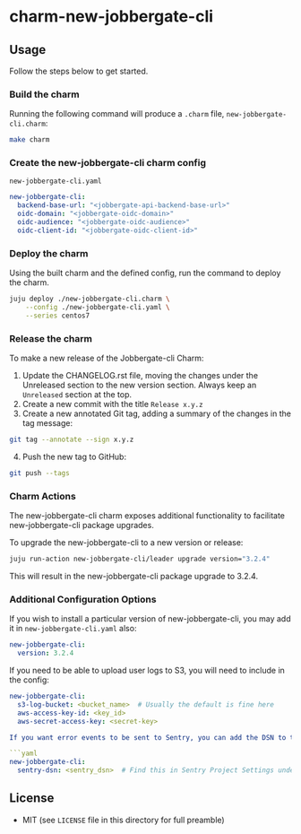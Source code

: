 # charm-new-jobbergate-cli

## Usage

Follow the steps below to get started.

### Build the charm

Running the following command will produce a `.charm` file, `new-jobbergate-cli.charm`:

```bash
make charm
```

### Create the new-jobbergate-cli charm config

`new-jobbergate-cli.yaml`

```yaml
new-jobbergate-cli:
  backend-base-url: "<jobbergate-api-backend-base-url>"
  oidc-domain: "<jobbergate-oidc-domain>"
  oidc-audience: "<jobbergate-oidc-audience>"
  oidc-client-id: "<jobbergate-oidc-client-id>"
```

### Deploy the charm

Using the built charm and the defined config, run the command to deploy the charm.

```bash
juju deploy ./new-jobbergate-cli.charm \
    --config ./new-jobbergate-cli.yaml \
    --series centos7
```

### Release the charm

To make a new release of the Jobbergate-cli Charm:

1. Update the CHANGELOG.rst file, moving the changes under the Unreleased section to the new version section. Always keep an `Unreleased` section at the top.
2. Create a new commit with the title `Release x.y.z`
3. Create a new annotated Git tag, adding a summary of the changes in the tag message:

  ```bash
  git tag --annotate --sign x.y.z
  ```

4. Push the new tag to GitHub:

  ```bash
  git push --tags
  ```

### Charm Actions

The new-jobbergate-cli charm exposes additional functionality to facilitate new-jobbergate-cli
package upgrades.

To upgrade the new-jobbergate-cli to a new version or release:

```bash
juju run-action new-jobbergate-cli/leader upgrade version="3.2.4"
```

This will result in the new-jobbergate-cli package upgrade to 3.2.4.

### Additional Configuration Options

If you wish to install a particular version of new-jobbergate-cli, you may add it in
`new-jobbergate-cli.yaml` also:

```yaml
new-jobbergate-cli:
  version: 3.2.4
```

If you need to be able to upload user logs to S3, you will need to include in the config:

```yaml
new-jobbergate-cli:
  s3-log-bucket: <bucket_name>  # Usually the default is fine here
  aws-access-key-id: <key_id>
  aws-secret-access-key: <secret-key>

If you want error events to be sent to Sentry, you can add the DSN to the config:

```yaml
new-jobbergate-cli:
  sentry-dsn: <sentry_dsn>  # Find this in Sentry Project Settings under "Client Keys".
```

## License

* MIT (see `LICENSE` file in this directory for full preamble)
